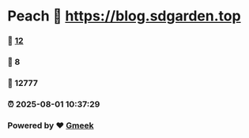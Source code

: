 # Peach :link: https://blog.sdgarden.top 
### :page_facing_up: [12](https://blog.sdgarden.top/tag.html) 
### :speech_balloon: 8 
### :hibiscus: 12777 
### :alarm_clock: 2025-08-01 10:37:29 
### Powered by :heart: [Gmeek](https://github.com/Meekdai/Gmeek)
